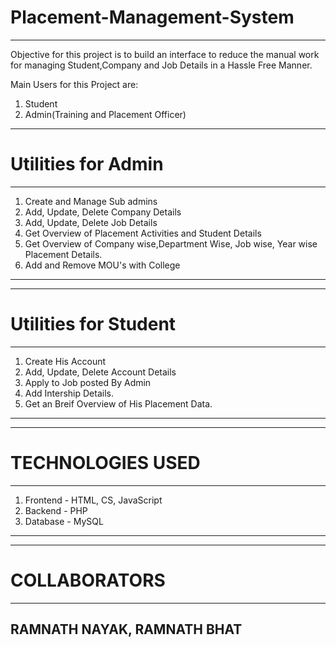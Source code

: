 # Placement-Management-System
---------------------------------
Objective for this project is to build an interface to reduce the manual work for managing Student,Company and Job Details in a Hassle Free Manner.

Main Users for this Project are:
1) Student
2) Admin(Training and Placement Officer)

-------------------------------------------------------------------------------------------
# Utilities for Admin
--------------------------------------------------------------------------------------------
1) Create and Manage Sub admins
2) Add, Update, Delete Company Details
3) Add, Update, Delete Job Details
4) Get Overview of Placement Activities and Student Details
5) Get Overview of Company wise,Department Wise, Job wise, Year wise Placement Details.
6) Add and Remove MOU's with College

---------------------------------------------------------------------------------------------

------------------------------------------------
# Utilities for Student
------------------------------------------------
1) Create His Account
2) Add, Update, Delete Account Details
3) Apply to Job posted By Admin
4) Add Intership Details.
5) Get an Breif Overview of His Placement Data.

-------------------------------------------------
---------------------------------
# TECHNOLOGIES USED
---------------------------------
1) Frontend - HTML, CS, JavaScript
2) Backend  - PHP
3) Database - MySQL

---------------------------------

--------------------
# COLLABORATORS
--------------------
   RAMNATH NAYAK, 
   RAMNATH BHAT
--------------------
